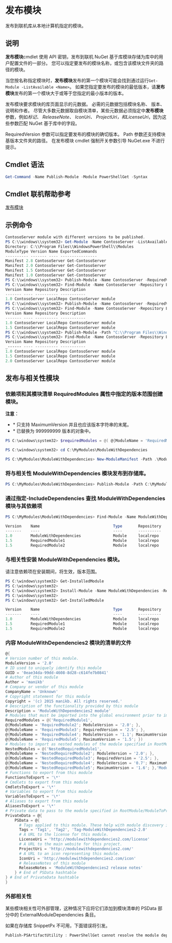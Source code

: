 
# 发布模块

发布到联机库从本地计算机指定的模块。

## 说明

**发布模块**cmdlet 使用 API 密钥，发布到联机 NuGet 基于库模块存储为库中的用户配置文件的一部分。 您可以指定要发布的模块名称，或包含该模块文件夹的路径的模块。

当您按名称指定模块时，**发布模块**发布的第一个模块可能会找到通过运行`Get-Module -ListAvailable <Name>`。 如果您指定要发布的模块的最低版本，请**发布模块**发布的第一个模块大于或等于您指定的最小版本的版本。

发布模块要求模块的库页面显示的元数据。 必需的元数据包括模块名称、 版本、 说明和作者。 尽管大多数元数据取自模块清单，某些元数据必须指定中**发布模块**参数，例如*标记、 ReleaseNote、 IconUri、 ProjectUri，*和*LicenseUri*，因为这些参数匹配 NuGet 基于库中的字段。

RequiredVersion 参数可以指定要发布的模块的确切版本。
Path 参数还支持模块基版本文件夹的路径。
在发布模块 cmdlet 强制开关参数引导 NuGet.exe 不进行提示。

## Cmdlet 语法
```powershell
Get-Command -Name Publish-Module -Module PowerShellGet -Syntax
```

## Cmdlet 联机帮助参考

[发布模块](http://go.microsoft.com/fwlink/?LinkID=398575)

## 示例命令

```powershell
ContosoServer module with different versions to be published.
PS C:\\windows\\system32> Get-Module -Name ContosoServer -ListAvailable
Directory: C:\\Program Files\\WindowsPowerShell\\Modules
ModuleType Version Name ExportedCommands
---------- ------- ---- ----------------
Manifest 2.8 ContosoServer Get-ContosoServer
Manifest 2.0 ContosoServer Get-ContosoServer
Manifest 1.5 ContosoServer Get-ContosoServer
Manifest 1.0 ContosoServer Get-ContosoServer
PS C:\\windows\\system32> Publish-Module -Name ContosoServer -RequiredVersion 1.0 -Repository LocalRepo -NuGetApiKey Local-Repo-NuGet-ApiKey
PS C:\\windows\\system32> Find-Module -Name ContosoServer -Repository LocalRepo
Version Name Repository Description
------- ---- ---------- -----------
1.0 ContosoServer LocalRepo ContosoServer module
PS C:\\windows\\system32> Publish-Module -Name ContosoServer -RequiredVersion 1.5 -Repository LocalRepo -NuGetApiKey Local-Repo-NuGet-ApiKey
PS C:\\windows\\system32> Find-Module -Name ContosoServer -Repository LocalRepo
Version Name Repository Description
------- ---- ---------- -----------
1.0 ContosoServer LocalRepo ContosoServer module
1.5 ContosoServer LocalRepo ContosoServer module
PS C:\\windows\\system32> Publish-Module -Path "C:\\Program Files\\WindowsPowerShell\\Modules\\ContosoServer\\2.0" -Repository LocalRepo -NuGetApiKey Local-Repo-NuGet-ApiKey
PS C:\\windows\\system32> Find-Module -Name ContosoServer -Repository LocalRepo
Version Name Repository Description
_------ ---- ---------- -----------
1.0 ContosoServer LocalRepo ContosoServer module
1.5 ContosoServer LocalRepo ContosoServer module
2.0 ContosoServer LocalRepo ContosoServer module
```

## 发布与相关性模块

### 依赖项和其模块清单 RequiredModules 属性中指定的版本范围创建模块。

**注意︰**
  - \* 只支持 MaximumVersion 并且也应该版本字符串的末尾。 
  - \* 已替换为 999999999 版本的对象中。

```powershell
PS C:\windows\system32> $requiredModules = @( @{ModuleName = 'RequiredModule1'; ModuleVersion = '0.1'; MaximumVersion = '1.9'; }, @{ModuleName = 'RequiredModule2'; MaximumVersion = '1.*'; })

PS C:\windows\system32> cd C:\MyModules\ModuleWithDependencies

PS C:\MyModules\ModuleWithDependencies> New-ModuleManifest -Path .\ModuleWithDependencies.psd1 -ModuleVersion 1.0 -RequiredModules $requiredModules -Description 'ModuleWithDependencies demo module'
```

### 将与相关性 ModuleWithDependencies 模块发布到存储库。

```powershell
PS C:\MyModules\ModuleWithDependencies> Publish-Module -Path C:\MyModules\ModuleWithDependencies -Repository LocalRepo
```

### 通过指定-IncludeDependencies 查找 ModuleWithDependencies 模块与其依赖项

```powershell
PS C:\MyModules\ModuleWithDependencies> Find-Module -Name ModuleWithDependencies -Repository LocalRepo -IncludeDependencies

Version    Name                                Type       Repository           Description
-------    ----                                ----       ----------           -----------
1.0        ModuleWithDependencies              Module     localrepo            ModuleWithDependencies demo module
1.5        RequiredModule1                     Module     localrepo            RequiredModule1 module
1.5        RequiredModule2                     Module     localrepo            RequiredModule2 module
```

### 与相关性安装 ModuleWithDependencies 模块。
请注意依赖项在安装期间，将生效，版本范围。

```powershell
PS C:\windows\system32> Get-InstalledModule
PS C:\windows\system32>
PS C:\windows\system32> Install-Module -Name ModuleWithDependencies -Repository LocalRepo
PS C:\windows\system32>
PS C:\windows\system32> Get-InstalledModule

Version    Name                                Type       Repository           Description
-------    ----                                ----       ----------           -----------
1.0        ModuleWithDependencies              Module     localrepo            ModuleWithDependencies demo module
1.5        RequiredModule1                     Module     localrepo            RequiredModule1 module
1.5        RequiredModule2                     Module     localrepo            RequiredModule2 module
```

### 内容 ModuleWithDependencies2 模块的清单的文件

```powershell
@{
# Version number of this module.
ModuleVersion = '2.0'
# ID used to uniquely identify this module
GUID = '0eae34da-99dd-4608-8d28-c614fe7b0841'
# Author of this module
Author = 'manikb'
# Company or vendor of this module
CompanyName = 'Unknown'
# Copyright statement for this module
Copyright = '(c) 2015 manikb. All rights reserved.'
# Description of the functionality provided by this module
Description = 'ModuleWithDependencies2 module'
# Modules that must be imported into the global environment prior to importing this module
RequiredModules = @('RequiredModule1',
@{ModuleName = 'RequiredModule2'; ModuleVersion = '2.0'; },
@{ModuleName = 'RequiredModule3'; RequiredVersion = '2.5'; },
@{ModuleName = 'RequiredModule4'; ModuleVersion = '1.1'; MaximumVersion = '2.0'; },
@{ModuleName = 'RequiredModule5'; MaximumVersion = '1.5'; })
# Modules to import as nested modules of the module specified in RootModule/ModuleToProcess
NestedModules = @('NestedRequiredModule1',
@{ModuleName = 'NestedRequiredModule2'; ModuleVersion = '2.0'; },
@{ModuleName = 'NestedRequiredModule3'; RequiredVersion = '2.5'; },
@{ModuleName = 'NestedRequiredModule4'; ModuleVersion = '0.7'; MaximumVersion = '2.4'; },
@{ModuleName = 'NestedRequiredModule5'; MaximumVersion = '1.6'; },'ModuleWithDependencies2.psm1')
# Functions to export from this module
FunctionsToExport = '\*'
# Cmdlets to export from this module
CmdletsToExport = '\*'
# Variables to export from this module
VariablesToExport = '\*'
# Aliases to export from this module
AliasesToExport = '\*'
# Private data to pass to the module specified in RootModule/ModuleToProcess. This may also contain a PSData hashtable with additional module metadata used by PowerShell.
PrivateData = @{
    PSData = @{
      # Tags applied to this module. These help with module discovery in online galleries.
      Tags = 'Tag1', 'Tag2', 'Tag-ModuleWithDependencies2-2.0'
      # A URL to the license for this module.
      LicenseUri = 'http://modulewithdependencies2.com/license'
      # A URL to the main website for this project.
      ProjectUri = 'http://modulewithdependencies2.com/'
      # A URL to an icon representing this module.
      IconUri = 'http://modulewithdependencies2.com/icon'
      # ReleaseNotes of this module
      ReleaseNotes = 'ModuleWithDependencies2 release notes'
    } # End of PSData hashtable
} # End of PrivateData hashtable
}
```


### 外部相关性
某些模块相关性可外部管理，这种情况下应将它们添加到模块清单的 PSData 部分中的 ExternalModuleDependencies 条目。

如果在存储库 SnippetPx 不可用，下面错误将引发。
```powershell
Publish-PSArtifactUtility : PowerShellGet cannot resolve the module dependency 'SnippetPx' of the module 'TypePx' on the repository 'LocalRepo'. Verify that the dependent module 'SnippetPx' is available in the repository 'LocalRepo'. If this dependent 'SnippetPx' is managed externally, add it to the ExternalModuleDependencies entry in the PSData section of the module manifest.
```
